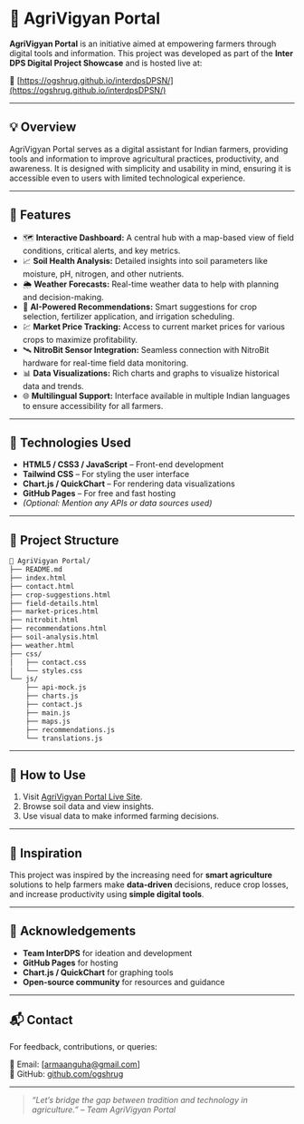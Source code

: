 # 🌾 AgriVigyan Portal

**AgriVigyan Portal** is an initiative aimed at empowering farmers through digital tools and information. This project was developed as part of the **Inter DPS Digital Project Showcase** and is hosted live at:

🔗 [https://ogshrug.github.io/interdpsDPSN/](https://ogshrug.github.io/interdpsDPSN/)

---

## 💡 Overview

AgriVigyan Portal serves as a digital assistant for Indian farmers, providing tools and information to improve agricultural practices, productivity, and awareness. It is designed with simplicity and usability in mind, ensuring it is accessible even to users with limited technological experience.

---

## 🌟 Features

- 🗺️ **Interactive Dashboard:** A central hub with a map-based view of field conditions, critical alerts, and key metrics.
- 📈 **Soil Health Analysis:** Detailed insights into soil parameters like moisture, pH, nitrogen, and other nutrients.
- 🌦️ **Weather Forecasts:** Real-time weather data to help with planning and decision-making.
- 🌱 **AI-Powered Recommendations:** Smart suggestions for crop selection, fertilizer application, and irrigation scheduling.
- 💹 **Market Price Tracking:** Access to current market prices for various crops to maximize profitability.
- 🛰️ **NitroBit Sensor Integration:** Seamless connection with NitroBit hardware for real-time field data monitoring.
- 📊 **Data Visualizations:** Rich charts and graphs to visualize historical data and trends.
- 🌐 **Multilingual Support:** Interface available in multiple Indian languages to ensure accessibility for all farmers.

---

## 🔧 Technologies Used

- **HTML5 / CSS3 / JavaScript** – Front-end development
- **Tailwind CSS** – For styling the user interface
- **Chart.js / QuickChart** – For rendering data visualizations
- **GitHub Pages** – For free and fast hosting
- *(Optional: Mention any APIs or data sources used)*

---

## 📁 Project Structure

```bash
📁 AgriVigyan Portal/
├── README.md
├── index.html
├── contact.html
├── crop-suggestions.html
├── field-details.html
├── market-prices.html
├── nitrobit.html
├── recommendations.html
├── soil-analysis.html
├── weather.html
├── css/
│   ├── contact.css
│   └── styles.css
└── js/
    ├── api-mock.js
    ├── charts.js
    ├── contact.js
    ├── main.js
    ├── maps.js
    ├── recommendations.js
    └── translations.js
```

---

## 🚀 How to Use

1. Visit [AgriVigyan Portal Live Site](https://ogshrug.github.io/interdpsDPSN/).
2. Browse soil data and view insights.
3. Use visual data to make informed farming decisions.

---

## 🧠 Inspiration

This project was inspired by the increasing need for **smart agriculture** solutions to help farmers make **data-driven** decisions, reduce crop losses, and increase productivity using **simple digital tools**.

---

## 🙌 Acknowledgements

- **Team InterDPS** for ideation and development
- **GitHub Pages** for hosting
- **Chart.js / QuickChart** for graphing tools
- **Open-source community** for resources and guidance

---

## 📬 Contact

For feedback, contributions, or queries:

📧 Email: [armaanguha@gmail.com]  
🔗 GitHub: [github.com/ogshrug](https://github.com/ogshrug)

---

> *“Let’s bridge the gap between tradition and technology in agriculture.” – Team AgriVigyan Portal*
